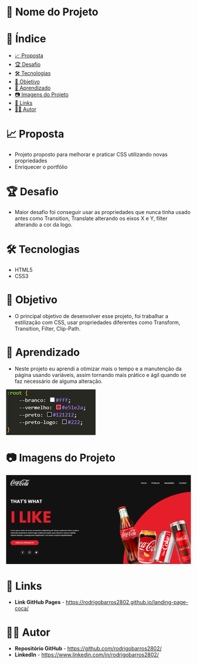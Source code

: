 # :triangular_ruler: Nome do Projeto

# :memo: Índice
* [:chart_with_upwards_trend: Proposta](https://github.com/rodrigobarros2802/landing-page-coca/new/master?readme=1#chart_with_upwards_trend-proposta)
* [:trophy: Desafio](https://github.com/rodrigobarros2802/landing-page-coca/new/master?readme=1#trophy-desafio)
* [:hammer_and_wrench: Tecnologias](https://github.com/rodrigobarros2802/landing-page-coca/new/master?readme=1#hammer_and_wrench-tecnologias)
* [:dart: Objetivo](https://github.com/rodrigobarros2802/landing-page-coca/new/master?readme=1#dart-objetivo)
* [:open_book: Aprendizado](https://github.com/rodrigobarros2802/landing-page-coca/new/master?readme=1#open_book-aprendizado)
* [:camera: Imagens do Projeto](https://github.com/rodrigobarros2802/landing-page-coca/new/master?readme=1#camera-imagens-do-projeto)
* [:link: Links](https://github.com/rodrigobarros2802/landing-page-coca/new/master?readme=1#link-links)
* [:technologist: Autor](https://github.com/rodrigobarros2802/landing-page-coca/new/master?readme=1#technologist-autor)

# :chart_with_upwards_trend: Proposta
* Projeto proposto para melhorar e praticar CSS utilizando novas propriedades
* Enriquecer o portfólio

# :trophy: Desafio
* Maior desafio foi conseguir usar as propriedades que nunca tinha usado antes como Transition, Translate alterando os eixos X e Y, filter alterando a cor da logo.

# :hammer_and_wrench: Tecnologias
* HTML5
* CSS3

# :dart: Objetivo
* O principal objetivo de desenvolver esse projeto, foi trabalhar a estilização com CSS, usar propriedades diferentes como Transform, Transition, Filter, Clip-Path.

# :open_book: Aprendizado
* Neste projeto eu aprendi a otimizar mais o tempo e a manutenção da página usando variáveis, assim tornando mais prático e ágil quando se faz necessário de alguma alteração.

![Aprendizado](assets/img/aprendizado.png)

# :camera: Imagens do Projeto

![Print do Projeto](assets/img/print-projeto.png)

# :link: Links
* **Link GitHub Pages** - https://rodrigobarros2802.github.io/landing-page-coca/

# :technologist: Autor
* **Repositório GitHub** - https://github.com/rodrigobarros2802/
* **LinkedIn** - https://www.linkedin.com/in/rodrigobarros2802/

